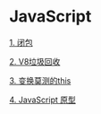  # JavaScript

[1. 闭包](./闭包.md)

[2. V8垃圾回收](./V8垃圾回收.md)

[3. 变换莫测的this](./变换莫测的this.md)

[4. JavaScript 原型](./JavaScript原型.md)